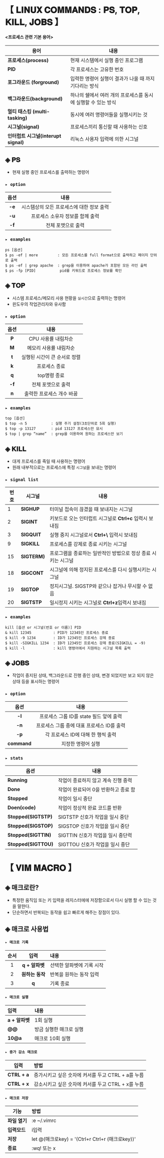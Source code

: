 # 【 𝐋𝐈𝐍𝐔𝐗 𝐂𝐎𝐌𝐌𝐀𝐍𝐃𝐒 : 𝐏𝐒, 𝐓𝐎𝐏, 𝐊𝐈𝐋𝐋, 𝐉𝐎𝐁𝐒 】

####  **<프로세스 관련 기본 용어>**

|용어|내용|
|---|---|
|**프로세스(process)**| 현재 시스템에서 실행 중인 프로그램|
|**PID**|각 프로세스는 고유한 번호|
|**포그라운드 (forground)**|입력한 명령어 실행이 결과가 나올 때 까지 기다리는 방식|
|**백그라운드(background)**|하나의 쉘에서 여러 개의 프로세스를 동시에 실행할 수 있는 방식|
|**멀티 태스킹 (multi-tasking)**|동시에 여러 명령어들을 실행시키는 것|
|**시그널(signal)**|프로세스끼리 통신할 때 사용하는 신호|
|**인터럽트 시그널(interupt signal)**|리눅스 사용자 입력에 의한 시그널|


## ◈ 𝐏𝐒
- 현재 실행 중인 프로세스를 출력하는 명령어


### <code>▸ option</code>
|옵션|내용|
|:---:|:---:|
|**-e**|시스템상의 모든 프로세스에 대한 정보 출력|
|**-u**|프로세스 소유자 정보를 함께 출력 |
|**-f**|전체 포맷으로 출력|

### <code>▸ examples</code>

~~~blackquote
ps [옵션]
$ ps -ef | more         : 모든 프로세스를 full format으로 출력하고 페이지 단위로 출력
$ ps -ef | grep apache  : grep을 이용하여 apache가 포함된 모든 라인 출력
$ ps -fp [PID]           pid를 키워드로 프로세스 정보를 확인
~~~

## ◈ 𝐓𝐎𝐏  
- 시스템 프로세스/메모리 사용 현황을 <code>실시간</code>으로 출력하는 명령어
- 윈도우의 작업관리자와 유사함

### <code>▸ option</code>
|옵션|내용|
|:---:|:---:|
|**P**|CPU 사용률 내림차순|
|**M**|메모리 사용률 내림차순|
|**t**|실행된 시간이 큰 순서로 정렬|
|**k**|프로세스 종료|
|**q**|	top명령 종료|
|**-f**|전체 포맷으로 출력|
|**n**|	출력한 프로세스 개수 바꿈|
### <code>▸ examples</code>
```
top [옵션] 
$ top -n 5           : 실행 주기 설정(3초단위로 5회 실행)
$ top -p 13127       : pid 13127 프로세스만 묘시
$ top | grep “name”  : grep을 이용하여 원하는 프로세스만 보기
```

## ◈ 𝐊𝐈𝐋𝐋 
- 대게 프로세스를 죽일 때 사용하는 명령어
- 원래 내부적으로는 프로세스에 특정 <code>시그널</code>을 보내는 명령어

### <code>▸ signal list</code>

|번호|시그널|내용|
|---|---|---|
|1|**SIGHUP**|터미널 접속이 끊겼을 때 보내지는 시그널|
|2|**SIGINT**|키보드로 오는 인터럽트 시그널로 **Ctrl+c** 입력시 보내짐|
|3|**SIGQUIT**| 실행 중지 시그널로서 **Ctrl+\\** 입력시 보내짐|
|9|**SIGKILL**|프로세스를 강제로 종료 시키는 시그널|
|15|**SIGTERM)**| 프로그램을 종료하는 일반적인 방법으로 정상 종료 시키는 시그널 |
|18|**SIGCONT**| 시그널에 의해 정지된 프로세스를 다시 실행시키는 시그널|
|19|**SIGTOP**|정지시그널. SIGSTP와 같으나 잡거나 무시할 수 없음|
|20|**SIGTSTP**|일시정지 시키는 시그널로 **Ctrl+z**입력시 보내짐|

### <code>▸ examples</code>
```
kill [옵션 or 시그널(번호 or 이름)] PID
& kill 12345          : PID가 12345인 프로세스 종료
$ kill -9 1234        : ID가 12345인 프로세스 강제 종료
$ kill -SIGKILL 1234  : ID가 12345인 프로세스 강제 종료(SIGKILL = -9)
$ kill -l             : kill 명령어에서 지원하는 시그널 목록 출력
```

## ◈ 𝐉𝐎𝐁𝐒 
- 작업이 중지된 상태, 백그라운드로 진행 중인 상태, 변경 되었지만 보고 되지 않은 상태 등을 표시하는 명령어 


### <code>▸ option</code>

|옵션|내용|
|:---:|:---:|
|**-l**|프로세스 그룹 ID를 state 필드 앞에 출력|
|**-n**|프로세스 그룹 중에 대표 프로세스 ID를 출력|
|**-p**|각 프로세스 ID에 대해 한 행씩 출력|
|**command**| 지정한 명령어 실행|

### <code>▸ stats</code>

|옵션|내용|
|---|---|
|**Running**|작업이 종료하지 않고 계속 진행 중력|
|**Done**|작업이 완료되어 0을 반환하고 종료 함|
|**Stopped**|작업이 일시 중단|
|**Doen(code)**|작업이 정상적 완료 코드를 반환|
|**Stopped(SIGTSTP)**|SIGTSTP 신호가 작업을 일시 중단|
|**Stopped(SIGSTOP)**|SIGSTOP 신호가 작업을 일시 중단|
|**Stopped(SIGTTIN)**|SIGTTIN 신호가 작업을 일시 중단력|
|**Stopped(SIGTTOU)**|SIGTTOU 신호가 작업을 일시 중단|



# 【 𝐕𝐈𝐌 𝐌𝐀𝐂𝐑𝐎 】


## ◈ 매크로란?
- 특정한 움직임 또는 키 입력을 레지스터에에 저장함으로서 다시 실행 할 수 있는 것을 말한다.
- 단순하면서 반복되는 동작을 쉽고 빠르게 해주는 장점이 있다.



## ◈ 매크로 사용법

#### <code>▸ 매크로 기록</code>

|순서|입력|내용|
|:-:|:---:|:---|
|1|**q + 알파벳**|선택한 알파벳에 기록 시작|
|2|**원하는 동작**|반복을 원하는 동작 입력|
|3|**q**|기록 종료|

#### <code>▸ 매크로 실행</code>

|입력|내용|
|:---|:---|
|**a + 알파벳**|1회 실행|
|**@@**|방금 실행한 매크로 실행|
|**10@a**|매크로 10회 실행|

#### <code>▸ 증가 감소 매크로</code>
|입력|방법|
|---|:---|
|**CTRL + a**|	증가시키고 싶은 숫자에 커서를 두고 CTRL + a를 누름|
|**CTRL + x**|	감소시키고 싶은 숫자에 커서를 두고 CTRL + x를 누름|

#### <code>▸ 매크로 저장</code>
|기능|방법|
|---|:---|
|	**파일 열기**|:e ~/.vimrc|	
|**입력모드**| i입력|
|**저장**|let @(매크로key) = '(Ctrl+r Ctrl+r (매크로key))'|
|**종료**|:wq! 또는 x|
